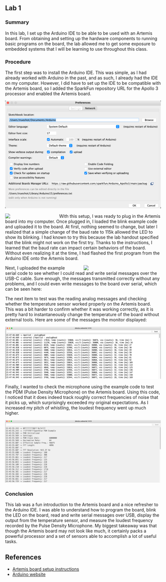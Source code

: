 ## Lab 1

### Summary

In this lab, I set up the Arduino IDE to be able to be used with an Artemis
board. From obtaining and setting up the hardware components to running basic
programs on the board, the lab allowed me to get some exposure to embedded
systems that I will be learning to use throughout this class.

### Procedure

The first step was to install the Arduino IDE. This was simple, as I had already
worked with Arduino in the past, and as such, I already had the IDE on my
computer. However, I did have to set up the IDE to be compatible with the
Artemis board, so I added the SparkFun repository URL for the Apollo 3 processor
and enabled the Artemis board.

<p align="center">
  <img src="images/arduino_prefs.png" width="700px" />
</p>

<img src="images/blink.gif" width="150px" align="left" style="padding-right:
25px" />

With this setup, I was ready to plug in the Artemis board into my computer. Once
plugged in, I loaded the blink example code and uploaded it to the board. At
first, nothing seemed to change, but later I realized that a simple change of
the baud rate to 115k allowed the LED to show its blinking. I had known to try
this because the lab handout specified that the blink might not work on the
first try. Thanks to the instructions, I learned that the baud rate can impact
certain behaviors of the board. Without even realizing it at the time, I had
flashed the first program from the Arduino IDE onto the Artemis board.

<img src="images/serial.gif" width="250px" align="right" style="padding-left:
25px" />

Next, I uploaded the example serial code to see whether I could read and write
serial messages over the USB-C cable. Sure enough, the messages transmitted
correctly without any problems, and I could even write messages to the board
over serial, which can be seen here:

The next item to test was the reading analog messages and checking whether the
temperature sensor worked properly on the Artemis board. This was a bit harder
to confirm whether it was working correctly, as it is pretty hard to
instantaneously change the temperature of the board without external tools. Here
are some of the messages the monitor displayed:

<p align="center">
  <img src="images/analog_read.png" />
</p>

Finally, I wanted to check the microphone using the example code to test the PDM
(Pulse Density Microphone) on the Artemis board. Using this code, I noticed that
it does indeed track roughly correct frequencies of noise that it picks up,
which surprisingly exceeded my original expectations. As I increased my pitch of
whistling, the loudest frequency went up much higher.

<p align="center">
  <img src="images/pdm.png" />
</p>

### Conclusion

This lab was a fun introduction to the Artemis board and a nice refresher to the
Arduino IDE. I was able to understand how to program the board, blink the LED on
the board, read and write serial messages over USB, display the output from the
temperature sensor, and measure the loudest frequency recorded by the Pulse
Density Microphone. My biggest takeaway was that though the Artemis board may
not look like much, it certainly packs a powerful processor and a set of sensors
able to accomplish a lot of useful tasks.

## References

- [Artemis board setup
  instructions](https://learn.sparkfun.com/tutorials/artemis-development-with-arduino)
- [Arduino website](https://www.arduino.cc/)
